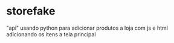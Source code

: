 # storefake
"api" usando python para adicionar produtos a loja com js e html adicionando os itens a tela principal
